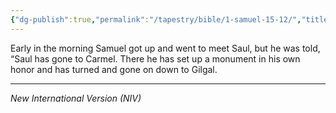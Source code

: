 ```yaml
---
{"dg-publish":true,"permalink":"/tapestry/bible/1-samuel-15-12/","title":"1 Samuel 15:12","tags":["bible"],"dgHomeLink":true,"dgShowLocalGraph":true,"dgEnableSearch":true}
---
```


Early in the morning Samuel got up and went to meet Saul, but he was told, “Saul has gone to Carmel. There he has set up a monument in his own honor and has turned and gone on down to Gilgal.

---
*New International Version (NIV)*